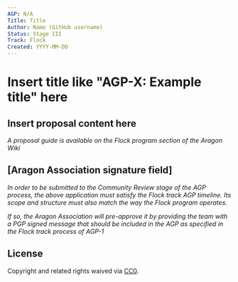 ```yaml
---
AGP: N/A
Title: Title
Author: Name (GitHub username)
Status: Stage III
Track: Flock
Created: YYYY-MM-DD
---
```


# Insert title like "AGP-X: Example title" here

## Insert proposal content here

*A proposal guide is available on the Flock program section of the Aragon Wiki*

## [Aragon Association signature field]

*In order to be submitted to the Community Review stage of the AGP process, the above application must satisfy the Flock track AGP timeline. Its scope and structure must also match the way the Flock program operates.*

*If so, the Aragon Association will pre-approve it by providing the team with a PGP signed message that should be included in the AGP as specified in the Flock track process of AGP-1*


## License
Copyright and related rights waived via [CC0](https://creativecommons.org/publicdomain/zero/1.0/).
